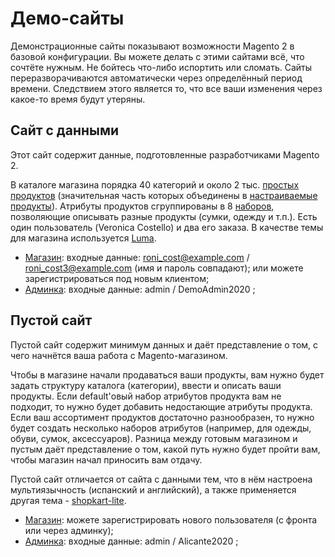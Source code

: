 ---
---
# Демо-сайты
Демонстрационные сайты показывают возможности Magento 2 в базовой конфигурации. Вы можете делать с этими сайтами всё, что сочтёте нужным. Не бойтесь что-либо испортить или сломать. Сайты переразворачиваются автоматически через определённый период времени. Следствием этого является то, что все ваши изменения через какое-то время будут утеряны.


## Сайт с данными
Этот сайт содержит данные, подготовленные разработчиками Magento 2. 

В каталоге магазина порядка 40 категорий и около 2 тыс. [простых продуктов](https://docs.magento.com/m2/ce/user_guide/catalog/product-create-simple.html) (значительная часть которых объединены в [настраиваемые продукты](https://docs.magento.com/m2/ce/user_guide/catalog/product-create-configurable.html)). Атрибуты продуктов сгруппированы в 8 [наборов](https://docs.magento.com/m2/ce/user_guide/stores/attribute-sets.html), позволяющие описывать разные продукты (сумки, одежду и т.п.). Есть один пользователь (Veronica Costello) и два его заказа. В качестве темы для магазина используется [Luma](https://inchoo.net/ux-ui-design/magento-2-luma-theme-under-the-scope/).     

* [Магазин](http://m2.demo.flancer64.com/): входные данные: roni_cost@example.com / roni_cost3@example.com (имя и пароль совпадают); или можете зарегистрироваться под новым клиентом;
* [Админка](http://m2.demo.flancer64.com/admin/): входные данные: admin / DemoAdmin2020 ;


## Пустой сайт
Пустой сайт содержит минимум данных и даёт представление о том, с чего начнётся ваша работа с Magento-магазином. 

Чтобы в магазине начали продаваться ваши продукты, вам нужно будет задать структуру каталога (категории), ввести и описать ваши продукты. Если default'овый набор атрибутов продукта вам не подходит, то нужно будет добавить недостающие атрибуты продукта. Если ваш ассортимент продуктов достаточно разнообразен, то нужно будет создать несколько наборов атрибутов (например, для одежды, обуви, сумок, аксессуаров). Разница между готовым магазином и пустым даёт представление о том, какой путь нужно будет пройти вам, чтобы магазин начал приносить вам отдачу.

Пустой сайт отличается от сайта с данными тем, что в нём настроена мультиязычность (испанский и английский), а также применяется другая тема - [shopkart-lite](https://www.hiddentechies.com/shopkart-lite-free-multipurpose-responsive-magentor-2-theme.html).  

* [Магазин](http://es.empty.demo.flancer64.com/): можете зарегистрировать нового пользователя (с фронта или через админку);
* [Админка](http://es.empty.demo.flancer64.com/admin/): входные данные: admin / Alicante2020 ;
